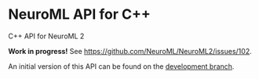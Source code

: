 # NeuroML API for C++

C++ API for NeuroML 2

**Work in progress!** See https://github.com/NeuroML/NeuroML2/issues/102.

An initial version of this API can be found on the [development branch](https://github.com/NeuroML/NeuroML_API/tree/development).

